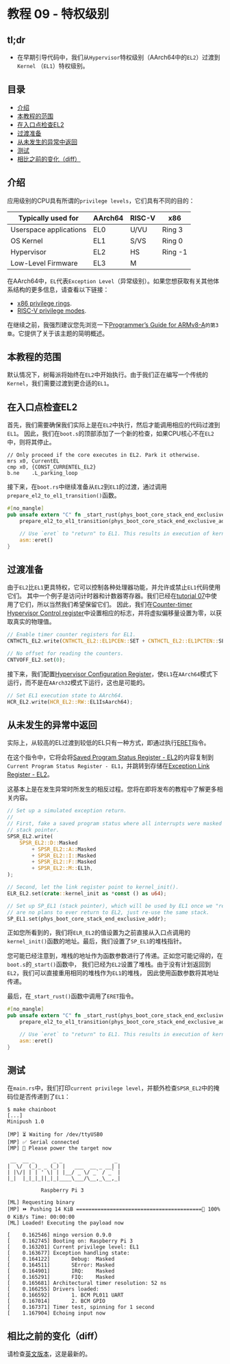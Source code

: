 # 教程 09 - 特权级别

## tl;dr

- 在早期引导代码中，我们从`Hypervisor`特权级别（AArch64中的`EL2`）过渡到`Kernel` （`EL1`）特权级别。

## 目录

- [介绍](#介绍)
- [本教程的范围](#本教程的范围)
- [在入口点检查EL2](#在入口点检查EL2)
- [过渡准备](#过渡准备)
- [从未发生的异常中返回](#从未发生的异常中返回)
- [测试](#测试)
- [相比之前的变化（diff）](#相比之前的变化（diff）)

## 介绍

应用级别的CPU具有所谓的`privilege levels`，它们具有不同的目的：

| Typically used for | AArch64 | RISC-V | x86 |
| ------------- | ------------- | ------------- | ------------- |
| Userspace applications | EL0 | U/VU | Ring 3 |
| OS Kernel | EL1 | S/VS | Ring 0 |
| Hypervisor | EL2 | HS | Ring -1 |
| Low-Level Firmware | EL3 | M | |

在AArch64中，`EL`代表`Exception Level`（异常级别）。如果您想获取有关其他体系结构的更多信息，请查看以下链接：
- [x86 privilege rings](https://en.wikipedia.org/wiki/Protection_ring).
- [RISC-V privilege modes](https://content.riscv.org/wp-content/uploads/2017/12/Tue0942-riscv-hypervisor-waterman.pdf).

在继续之前，我强烈建议您先浏览一下[Programmer’s Guide for ARMv8-A]`的第3章`。它提供了关于该主题的简明概述。

[Programmer’s Guide for ARMv8-A]: http://infocenter.arm.com/help/topic/com.arm.doc.den0024a/DEN0024A_v8_architecture_PG.pdf

## 本教程的范围

默认情况下，树莓派将始终在`EL2`中开始执行。由于我们正在编写一个传统的`Kernel`，我们需要过渡到更合适的`EL1`。

## 在入口点检查EL2

首先，我们需要确保我们实际上是在`EL2`中执行，然后才能调用相应的代码过渡到`EL1`。
因此，我们在`boot.s`的顶部添加了一个新的检查，如果CPU核心不在`EL2`中，则将其停止。

```
// Only proceed if the core executes in EL2. Park it otherwise.
mrs	x0, CurrentEL
cmp	x0, {CONST_CURRENTEL_EL2}
b.ne	.L_parking_loop
```

接下来，在`boot.rs`中继续准备从`EL2`到`EL1`的过渡，通过调用`prepare_el2_to_el1_transition()`函数。

```rust
#[no_mangle]
pub unsafe extern "C" fn _start_rust(phys_boot_core_stack_end_exclusive_addr: u64) -> ! {
    prepare_el2_to_el1_transition(phys_boot_core_stack_end_exclusive_addr);

    // Use `eret` to "return" to EL1. This results in execution of kernel_init() in EL1.
    asm::eret()
}
```

## 过渡准备

由于`EL2`比`EL1`更具特权，它可以控制各种处理器功能，并允许或禁止`EL1`代码使用它们。
其中一个例子是访问计时器和计数器寄存器。我们已经在[tutorial 07](../07_timestamps/)中使用了它们，所以当然我们希望保留它们。
因此，我们在[Counter-timer Hypervisor Control register]中设置相应的标志，并将虚拟偏移量设置为零，以获取真实的物理值。

[Counter-timer Hypervisor Control register]:  https://docs.rs/aarch64-cpu/9.0.0/src/aarch64_cpu/registers/cnthctl_el2.rs.html

```rust
// Enable timer counter registers for EL1.
CNTHCTL_EL2.write(CNTHCTL_EL2::EL1PCEN::SET + CNTHCTL_EL2::EL1PCTEN::SET);

// No offset for reading the counters.
CNTVOFF_EL2.set(0);
```

接下来，我们配置[Hypervisor Configuration Register]，使`EL1`在`AArch64`模式下运行，而不是在`AArch32`模式下运行，这也是可能的。

[Hypervisor Configuration Register]: https://docs.rs/aarch64-cpu/9.0.0/src/aarch64_cpu/registers/hcr_el2.rs.html

```rust
// Set EL1 execution state to AArch64.
HCR_EL2.write(HCR_EL2::RW::EL1IsAarch64);
```

## 从未发生的异常中返回

实际上，从较高的EL过渡到较低的EL只有一种方式，即通过执行[ERET]指令。

[ERET]: https://docs.rs/aarch64-cpu/9.0.0/src/aarch64_cpu/asm.rs.html#92-101

在这个指令中，它将会将[Saved Program Status Register - EL2]的内容复制到`Current Program Status Register - EL1`，并跳转到存储在[Exception Link Register - EL2]。

这基本上是在发生异常时所发生的相反过程。您将在即将发布的教程中了解更多相关内容。

[Saved Program Status Register - EL2]: https://docs.rs/aarch64-cpu/9.0.0/src/aarch64_cpu/registers/spsr_el2.rs.html
[Exception Link Register - EL2]: https://docs.rs/aarch64-cpu/9.0.0/src/aarch64_cpu/registers/elr_el2.rs.html

```rust
// Set up a simulated exception return.
//
// First, fake a saved program status where all interrupts were masked and SP_EL1 was used as a
// stack pointer.
SPSR_EL2.write(
    SPSR_EL2::D::Masked
        + SPSR_EL2::A::Masked
        + SPSR_EL2::I::Masked
        + SPSR_EL2::F::Masked
        + SPSR_EL2::M::EL1h,
);

// Second, let the link register point to kernel_init().
ELR_EL2.set(crate::kernel_init as *const () as u64);

// Set up SP_EL1 (stack pointer), which will be used by EL1 once we "return" to it. Since there
// are no plans to ever return to EL2, just re-use the same stack.
SP_EL1.set(phys_boot_core_stack_end_exclusive_addr);
```

正如您所看到的，我们将`ELR_EL2`的值设置为之前直接从入口点调用的`kernel_init()`函数的地址。最后，我们设置了`SP_EL1`的堆栈指针。

您可能已经注意到，堆栈的地址作为函数参数进行了传递。正如您可能记得的，在`boot.s`的`_start()`函数中，
我们已经为`EL2`设置了堆栈。由于没有计划返回到`EL2`，我们可以直接重用相同的堆栈作为`EL1`的堆栈，
因此使用函数参数将其地址传递。

最后，在`_start_rust()`函数中调用了`ERET`指令。

```rust
#[no_mangle]
pub unsafe extern "C" fn _start_rust(phys_boot_core_stack_end_exclusive_addr: u64) -> ! {
    prepare_el2_to_el1_transition(phys_boot_core_stack_end_exclusive_addr);

    // Use `eret` to "return" to EL1. This results in execution of kernel_init() in EL1.
    asm::eret()
}
```

## 测试

在`main.rs`中，我们打印`current privilege level`，并额外检查`SPSR_EL2`中的掩码位是否传递到了`EL1`：

```console
$ make chainboot
[...]
Minipush 1.0

[MP] ⏳ Waiting for /dev/ttyUSB0
[MP] ✅ Serial connected
[MP] 🔌 Please power the target now

 __  __ _      _ _                 _
|  \/  (_)_ _ (_) |   ___  __ _ __| |
| |\/| | | ' \| | |__/ _ \/ _` / _` |
|_|  |_|_|_||_|_|____\___/\__,_\__,_|

           Raspberry Pi 3

[ML] Requesting binary
[MP] ⏩ Pushing 14 KiB =========================================🦀 100% 0 KiB/s Time: 00:00:00
[ML] Loaded! Executing the payload now

[    0.162546] mingo version 0.9.0
[    0.162745] Booting on: Raspberry Pi 3
[    0.163201] Current privilege level: EL1
[    0.163677] Exception handling state:
[    0.164122]       Debug:  Masked
[    0.164511]       SError: Masked
[    0.164901]       IRQ:    Masked
[    0.165291]       FIQ:    Masked
[    0.165681] Architectural timer resolution: 52 ns
[    0.166255] Drivers loaded:
[    0.166592]       1. BCM PL011 UART
[    0.167014]       2. BCM GPIO
[    0.167371] Timer test, spinning for 1 second
[    1.167904] Echoing input now
```

## 相比之前的变化（diff）
请检查[英文版本](README.md#diff-to-previous)，这是最新的。
